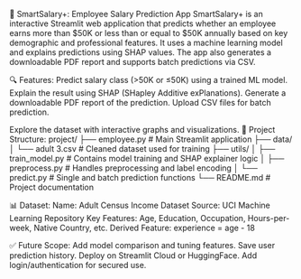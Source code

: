 💼 SmartSalary+: Employee Salary Prediction App
SmartSalary+ is an interactive Streamlit web application that predicts whether an employee earns more than $50K or less than or equal to $50K annually based on key demographic and professional features. It uses a machine learning model and explains predictions using SHAP values. The app also generates a downloadable PDF report and supports batch predictions via CSV.

🔍 Features:
Predict salary class (>50K or ≤50K) using a trained ML model.
Explain the result using SHAP (SHapley Additive exPlanations).
Generate a downloadable PDF report of the prediction.
Upload CSV files for batch prediction.

Explore the dataset with interactive graphs and visualizations.
📁 Project Structure:
project/
├── employee.py                  # Main Streamlit application
├── data/
│   └── adult 3.csv              # Cleaned dataset used for training
├── utils/
│   ├── train_model.py           # Contains model training and SHAP explainer logic
│   ├── preprocess.py            # Handles preprocessing and label encoding
│   └── predict.py               # Single and batch prediction functions
└── README.md                    # Project documentation

📊 Dataset:
Name: Adult Census Income Dataset
Source: UCI Machine Learning Repository
Key Features: Age, Education, Occupation, Hours-per-week, Native Country, etc.
Derived Feature: experience = age - 18

✅ Future Scope:
Add model comparison and tuning features.
Save user prediction history.
Deploy on Streamlit Cloud or HuggingFace.
Add login/authentication for secured use.

